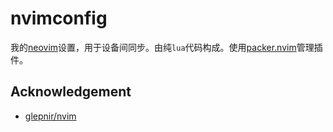 # nvimconfig

我的[neovim](https://neovim.io/)设置，用于设备间同步。由纯`lua`代码构成。使用[packer.nvim](https://github.com/wbthomason/packer.nvim)管理插件。

## Acknowledgement

- [glepnir/nvim](https://github.com/glepnir/nvim)
